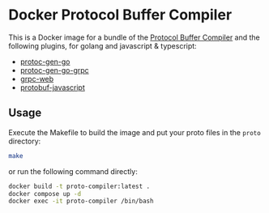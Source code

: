# Docker Protocol Buffer Compiler

This is a Docker image for a bundle of the [Protocol Buffer Compiler](https://github.com/protocolbuffers/protobuf) and the following plugins, for golang and javascript & typescript:

- [protoc-gen-go](https://github.com/golang/protobuf/protoc-gen-go)
- [protoc-gen-go-grpc](google.golang.org/grpc/cmd/protoc-gen-go-grpc)
- [grpc-web](https://github.com/grpc/grpc-web)
- [protobuf-javascript](https://github.com/protocolbuffers/protobuf-javascript)

## Usage

Execute the Makefile to build the image and put your proto files in the `proto` directory:

```bash
make
```

or run the following command directly:

```bash
docker build -t proto-compiler:latest .
docker compose up -d
docker exec -it proto-compiler /bin/bash
```


